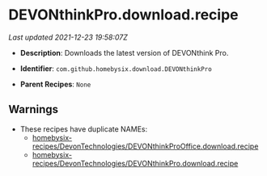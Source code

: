 # DEVONthinkPro.download.recipe

_Last updated 2021-12-23 19:58:07Z_

- **Description**: Downloads the latest version of DEVONthink Pro.

- **Identifier**: `com.github.homebysix.download.DEVONthinkPro`

- **Parent Recipes**: `None`

## Warnings

- These recipes have duplicate NAMEs:
    - [homebysix-recipes/DevonTechnologies/DEVONthinkProOffice.download.recipe](/autopkg-dupe-tracker/homebysix-recipes/DevonTechnologies/DEVONthinkProOffice.download.recipe)
    - [homebysix-recipes/DevonTechnologies/DEVONthinkPro.download.recipe](/autopkg-dupe-tracker/homebysix-recipes/DevonTechnologies/DEVONthinkPro.download.recipe)